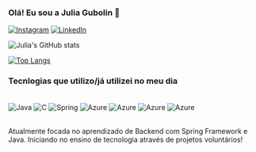 ### Olá! Eu sou a Julia Gubolin 👩

[![Instagram](https://img.shields.io/badge/Instagram-E4405F?style=for-the-badge&logo=instagram&logoColor=white)](https://www.instagram.com/juuuuujs/) [![LinkedIn](https://img.shields.io/badge/LinkedIn-0077B5?style=for-the-badge&logo=linkedin&logoColor=white)](www.linkedin.com/in/julia-rodrigues-gubolin)

![Julia's GitHub stats](https://github-readme-stats.vercel.app/api?username=JuliarGubolin&show_icons=true&theme=dracula)

[![Top Langs](https://github-readme-stats.vercel.app/api/top-langs/?username=JuliarGubolin)](https://github.com/anuraghazra/github-readme-stats)

### Tecnlogias que utilizo/já utilizei no meu dia

<div style="display: inline_block"><br/>
  <img align="center" alt="Java" src="https://img.shields.io/badge/Java-ED8B00?style=for-the-badge&logo=openjdk&logoColor=white">
  <img align="center" alt="C" src="https://img.shields.io/badge/C-00599C?style=for-the-badge&logo=c&logoColor=white">
  <img align="center" alt="Spring" src="https://img.shields.io/badge/Spring-6DB33F?style=for-the-badge&logo=spring&logoColor=white">
  <img align="center" alt="Azure" src="https://img.shields.io/badge/Microsoft_Azure-0089D6?style=for-the-badge&logo=microsoft-azure&logoColor=white">
  <img align="center" alt="Azure" src="https://img.shields.io/badge/C%23-239120?style=for-the-badge&logo=c-sharp&logoColor=white">
  <img align="center" alt="Azure" src="https://img.shields.io/badge/Xamarin-3498DB?style=for-the-badge&logo=xamarin&logoColor=white">
<img align="center" alt="Azure" src="https://img.shields.io/badge/.NET-5C2D91?style=for-the-badge&logo=.net&logoColor=white"></div><br/>
  

Atualmente focada no aprendizado de Backend com Spring Framework e Java. Iniciando no ensino de tecnologia através de projetos voluntários!
